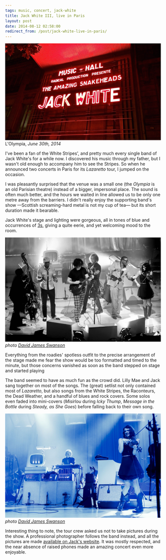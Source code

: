 ```yaml
---
tags: music, concert, jack-white
title: Jack White III, live in Paris
layout: post
date: 2014-08-12 02:58:00
redirect_from: /post/jack-white-live-in-paris/
---
```


![jackwhite.jpg][1]  
L'Olympia, _June 30th, 2014_

I've been a fan of the White Stripes', and pretty much every single band of Jack White's for a while now. I discovered his music through my father, but I wasn't old enough to accompany him to see the Stripes. So when he announced two concerts in Paris for its _Lazaretto_ tour, I jumped on the occasion.

<!--more-->

I was pleasantly surprised that the venue was a small one (the _Olympia_ is an old Parisian theatre) instead of a bigger, impersonal place. The sound is often much better, and the hours we waited in line allowed us to be only one metre away from the barriers. I didn't really enjoy the supporting band's show —Scottish screaming-hard metal is not my cup of tea— but its short duration made it bearable.

Jack White's stage and lighting were gorgeous, all in tones of blue and occurrences of [3s][2], giving a quite eerie, and yet welcoming mood to the room.

![jackwhite_01.jpg][3]  
_photo [David James Swanson][4]_

Everything from the roadies' spotless outfit to the precise arrangement of the stage made me fear the show would be too formatted and timed to the minute, but those concerns vanished as soon as the band stepped on stage and started playing

The band seemed to have as much fun as the crowd did. Lilly Mae and Jack sang together on most of the songs. The (great) setlist not only contained most of _Lazaretto_, but also songs from the White Stripes, the Raconteurs, the Dead Weather, and a handful of blues and rock covers. Some solos even faded into mini-covers (_Misirlou_ during _Icky Thump_, _Message in the Bottle_ during _Steady, as She Goes_) before falling back to their own song.

![jackwhite_02.jpg][5]  
_photo [David James Swanson][4]_

Interesting thing to note, the tour crew asked us not to take pictures during the show. A professional photographer follows the band instead, and all the pictures are made [available on Jack's website][6]. It was mostly respected, and the near absence of raised phones made an amazing concert even more enjoyable.


[1]: /static/media/2014/08/img-1407781871912-raw.jpg
[2]: http://www.feelnumb.com/2010/12/23/jack-whites-obsession-with-the-number-3-three-iii/
[3]: /static/media/2014/08/img-1407782310406-raw.jpg
[4]: http://www.davidswanson.com
[5]: /static/media/2014/08/img-1407782293572-raw.jpg
[6]: http://jackwhiteiii.com/shows/paris-4/